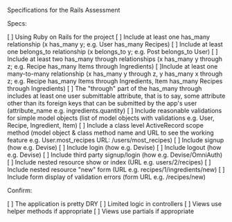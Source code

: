 Specifications for the Rails Assessment

Specs:

 [  ] Using Ruby on Rails for the project
 [  ] Include at least one has_many relationship (x has_many y; e.g. User has_many Recipes)
 [  ] Include at least one belongs_to relationship (x belongs_to y; e.g. Post belongs_to User)
 [  ] Include at least two has_many through relationships (x has_many y through z; e.g. Recipe has_many Items through Ingredients)
 [  ]Include at least one many-to-many relationship (x has_many y through z, y has_many x through z; e.g. Recipe has_many Items through Ingredients, Item has_many Recipes through Ingredients)
 [  ] The "through" part of the has_many through includes at least one user submittable attribute, that is to say, some attribute other than its foreign keys that can be submitted by the app's user (attribute_name e.g. ingredients.quantity)
 [  ] Include reasonable validations for simple model objects (list of model objects with validations e.g. User, Recipe, Ingredient, Item)
 [  ] Include a class level ActiveRecord scope method (model object & class method name and URL to see the working feature e.g. User.most_recipes URL: /users/most_recipes)
 [  ] Include signup (how e.g. Devise)
 [  ] Include login (how e.g. Devise)
 [  ] Include logout (how e.g. Devise)
 [  ] Include third party signup/login (how e.g. Devise/OmniAuth)
 [  ] Include nested resource show or index (URL e.g. users/2/recipes)
 [  ] Include nested resource "new" form (URL e.g. recipes/1/ingredients/new)
 [  ] Include form display of validation errors (form URL e.g. /recipes/new)
 
Confirm:

 [  ] The application is pretty DRY
 [  ] Limited logic in controllers
 [  ] Views use helper methods if appropriate
 [  ] Views use partials if appropriate
